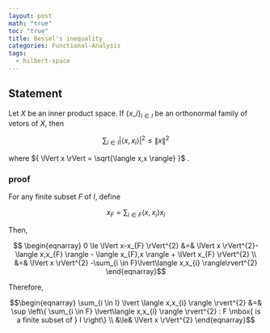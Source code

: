 ```yaml
---
layout: post
math: "true"
toc: "true"
title: Bessel's inequality
categories: Functional-Analysis
tags:
  - hilbert-space
---
```

## Statement

Let ${ X }$ be an inner product space. If ${ \{ x\_{i} \}_{i \in I} }$ be an orthonormal family of vetors of ${ X }$, then

$$ \sum_{i \in I} \lvert \langle x,x_{i} \rangle \rvert^{2} \le \lVert x \rVert^{2} $$

where ${ \lVert x \rVert = \sqrt{\langle x,x \rangle} }$ .

### proof

For any finite subset ${ F }$ of ${ I }$, define

$$ x_{F} = \sum_{i \in F} \langle x,x_{i} \rangle x_{i} $$

Then,

$$ \begin{eqnarray} 0 \le \lVert x-x_{F} \rVert^{2} &=& \lVert x \rVert^{2}- \langle x,x_{F} \rangle - \langle x_{F},x \rangle + \lVert x_{F} \rVert^{2} \\ &=& \lVert x \rVert^{2} -\sum_{i \in F}\lvert\langle x,x_{i} \rangle\rvert^{2} \end{eqnarray}$$

Therefore,

$$\begin{eqnarray} \sum_{i \in I} \lvert \langle x,x_{i} \rangle \rvert^{2} &=& \sup \left\{ \sum_{i \in F} \lvert\langle x,x_{i} \rangle \rvert^{2} : F \mbox{ is a finite subset of } I \right\} \\ &\le& \lVert x \rVert^{2} \end{eqnarray}$$
